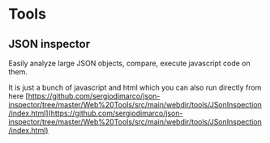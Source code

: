 # Tools

## JSON inspector

Easily analyze large JSON objects, compare, execute javascript code on them.

It is just a bunch of javascript and html which you can also run directly from here [https://github.com/sergiodimarco/json-inspector/tree/master/Web%20Tools/src/main/webdir/tools/JSonInspection/index.html](https://github.com/sergiodimarco/json-inspector/tree/master/Web%20Tools/src/main/webdir/tools/JSonInspection/index.html)
